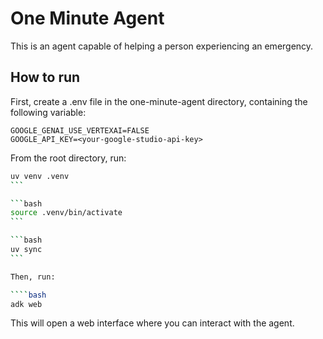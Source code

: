 # One Minute Agent

This is an agent capable of helping a person experiencing an emergency.

## How to run

First, create a .env file in the one-minute-agent directory, containing the following variable:

````.env
GOOGLE_GENAI_USE_VERTEXAI=FALSE
GOOGLE_API_KEY=<your-google-studio-api-key>
````


From the root directory, run:

````bash
uv venv .venv
```

```bash
source .venv/bin/activate
```

```bash
uv sync
```

Then, run:

````bash
adk web
````

This will open a web interface where you can interact with the agent.
